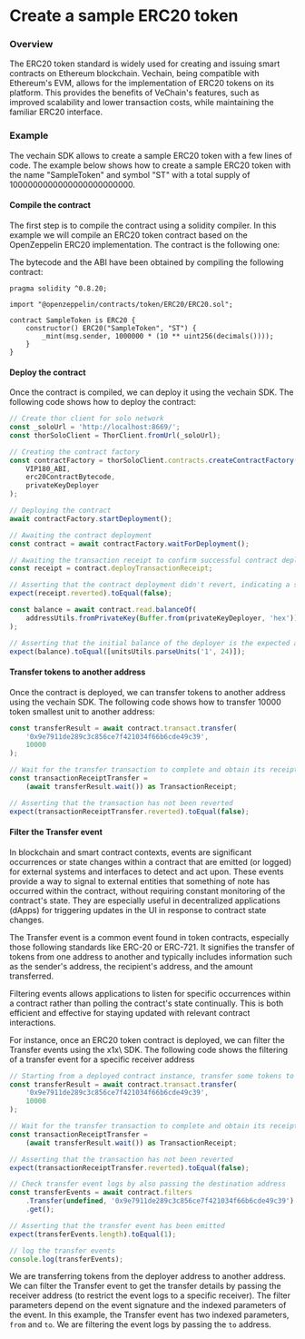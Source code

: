 # Create a sample ERC20 token

### Overview
The ERC20 token standard is widely used for creating and issuing smart contracts on Ethereum blockchain. Vechain, being compatible with Ethereum's EVM, allows for the implementation of ERC20 tokens on its platform. This provides the benefits of VeChain's features, such as improved scalability and lower transaction costs, while maintaining the familiar ERC20 interface.

### Example

The vechain SDK allows to create a sample ERC20 token with a few lines of code. The example below shows how to create a sample ERC20 token with the name "SampleToken" and symbol "ST" with a total supply of 1000000000000000000000000.

#### Compile the contract

The first step is to compile the contract using a solidity compiler. In this example we will compile an ERC20 token contract based on the OpenZeppelin ERC20 implementation. The contract is the following one:

The bytecode and the ABI have been obtained by compiling the following contract:

```solidity
pragma solidity ^0.8.20;

import "@openzeppelin/contracts/token/ERC20/ERC20.sol";

contract SampleToken is ERC20 {
    constructor() ERC20("SampleToken", "ST") {
        _mint(msg.sender, 1000000 * (10 ** uint256(decimals())));
    }
}
```

#### Deploy the contract

Once the contract is compiled, we can deploy it using the vechain SDK. The following code shows how to deploy the contract:


```typescript { name=contract-create-erc20-token, category=example }
// Create thor client for solo network
const _soloUrl = 'http://localhost:8669/';
const thorSoloClient = ThorClient.fromUrl(_soloUrl);

// Creating the contract factory
const contractFactory = thorSoloClient.contracts.createContractFactory(
    VIP180_ABI,
    erc20ContractBytecode,
    privateKeyDeployer
);

// Deploying the contract
await contractFactory.startDeployment();

// Awaiting the contract deployment
const contract = await contractFactory.waitForDeployment();

// Awaiting the transaction receipt to confirm successful contract deployment
const receipt = contract.deployTransactionReceipt;

// Asserting that the contract deployment didn't revert, indicating a successful deployment
expect(receipt.reverted).toEqual(false);

const balance = await contract.read.balanceOf(
    addressUtils.fromPrivateKey(Buffer.from(privateKeyDeployer, 'hex'))
);

// Asserting that the initial balance of the deployer is the expected amount (1e24)
expect(balance).toEqual([unitsUtils.parseUnits('1', 24)]);
```


#### Transfer tokens to another address

Once the contract is deployed, we can transfer tokens to another address using the vechain SDK. The following code shows how to transfer 10000 token smallest unit to another address:

```typescript { name=contract-transfer-erc20-token, category=example }
const transferResult = await contract.transact.transfer(
    '0x9e7911de289c3c856ce7f421034f66b6cde49c39',
    10000
);

// Wait for the transfer transaction to complete and obtain its receipt
const transactionReceiptTransfer =
    (await transferResult.wait()) as TransactionReceipt;

// Asserting that the transaction has not been reverted
expect(transactionReceiptTransfer.reverted).toEqual(false);
```


#### Filter the Transfer event

In blockchain and smart contract contexts, events are significant occurrences or state changes within a contract that are emitted (or logged) for external systems and interfaces to detect and act upon. These events provide a way to signal to external entities that something of note has occurred within the contract, without requiring constant monitoring of the contract's state. They are especially useful in decentralized applications (dApps) for triggering updates in the UI in response to contract state changes.

The Transfer event is a common event found in token contracts, especially those following standards like ERC-20 or ERC-721. It signifies the transfer of tokens from one address to another and typically includes information such as the sender's address, the recipient's address, and the amount transferred.

Filtering events allows applications to listen for specific occurrences within a contract rather than polling the contract's state continually. This is both efficient and effective for staying updated with relevant contract interactions.



For instance, once an ERC20 token contract is deployed, we can filter the Transfer events using the x1x\ SDK. The following code shows the filtering of a transfer event for a specific receiver address

```typescript { name=contract-event-filter, category=example }
// Starting from a deployed contract instance, transfer some tokens to a specific address
const transferResult = await contract.transact.transfer(
    '0x9e7911de289c3c856ce7f421034f66b6cde49c39',
    10000
);

// Wait for the transfer transaction to complete and obtain its receipt
const transactionReceiptTransfer =
    (await transferResult.wait()) as TransactionReceipt;

// Asserting that the transaction has not been reverted
expect(transactionReceiptTransfer.reverted).toEqual(false);

// Check transfer event logs by also passing the destination address
const transferEvents = await contract.filters
    .Transfer(undefined, '0x9e7911de289c3c856ce7f421034f66b6cde49c39')
    .get();

// Asserting that the transfer event has been emitted
expect(transferEvents.length).toEqual(1);

// log the transfer events
console.log(transferEvents);
```

We are transferring tokens from the deployer address to another address. We can filter the Transfer event to get the transfer details by passing the receiver address (to restrict the event logs to a specific receiver). The filter parameters depend on the event signature and the indexed parameters of the event. In this example, the Transfer event has two indexed parameters, `from` and `to`. We are filtering the event logs by passing the `to` address.
